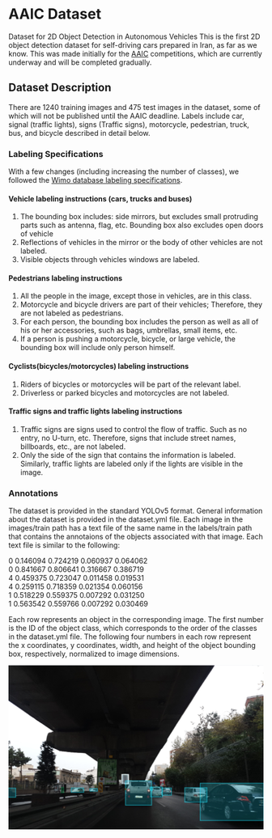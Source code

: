 # AAIC Dataset
Dataset for 2D Object Detection in Autonomous Vehicles
This is the first 2D object detection dataset for self-driving cars prepared in Iran, as far as we know. This was made initially for the [AAIC](https://aaic.aut.ac.ir/) competitions, which are currently underway and will be completed gradually.
## Dataset Description
There are 1240 training images and 475 test images in the dataset, some of which will not be published until the AAIC deadline. Labels include
car, 
signal (traffic lights), 
signs (Traffic signs), 
motorcycle, 
pedestrian, 
truck, 
bus, 
and bicycle 
described in detail below.
### Labeling Specifications
With a few changes (including increasing the number of classes), we followed the [Wimo database labeling specifications](https://github.com/waymo-research/waymo-open-dataset/blob/master/docs/labeling_specifications.md).
#### Vehicle labeling instructions (cars, trucks and buses)
1) The bounding box includes: side mirrors, but excludes small protruding parts such as antenna, flag, etc. Bounding box also excludes open doors of vehicle
2) Reflections of vehicles in the mirror or the body of other vehicles are not labeled.
3) Visible objects through vehicles windows are labeled.
#### Pedestrians labeling instructions
1) All the people in the image, except those in vehicles, are in this class.
2) Motorcycle and bicycle drivers are part of their vehicles; Therefore, they are not labeled as pedestrians.
3) For each person, the bounding box includes the person as well as all of his or her accessories, such as bags, umbrellas, small items, etc.
4) If a person is pushing a motorcycle, bicycle, or large vehicle, the bounding box will include only person himself.
#### Cyclists(bicycles/motorcycles) labeling instructions
1) Riders of bicycles or motorcycles will be part of the relevant label.
2) Driverless or parked bicycles and motorcycles are not labeled.
#### Traffic signs and traffic lights labeling instructions
1) Traffic signs are signs used to control the flow of traffic. Such as no entry, no U-turn, etc. Therefore, signs that include street names, billboards, etc., are not labeled.
2) Only the side of the sign that contains the information is labeled. Similarly, traffic lights are labeled only if the lights are visible in the image.

### Annotations 
The dataset is provided in the standard YOLOv5 format. General information about the dataset is provided in the dataset.yml file. Each image in the images/train path has a text file of the same name in the labels/train path that contains the annotaions of the objects associated with that image.
Each text file is similar to the following:

0 0.146094 0.724219 0.060937 0.064062  
0 0.841667 0.806641 0.316667 0.386719  
4 0.459375 0.723047 0.011458 0.019531  
4 0.259115 0.718359 0.021354 0.060156  
1 0.518229 0.559375 0.007292 0.031250  
1 0.563542 0.559766 0.007292 0.030469

Each row represents an object in the corresponding image. The first number is the ID of the object class, which corresponds to the order of the classes in the dataset.yml file. The following four numbers in each row represent the x coordinates, y coordinates, width, and height of the object bounding box, respectively, normalized to image dimensions.

![sample image](sample.png)

